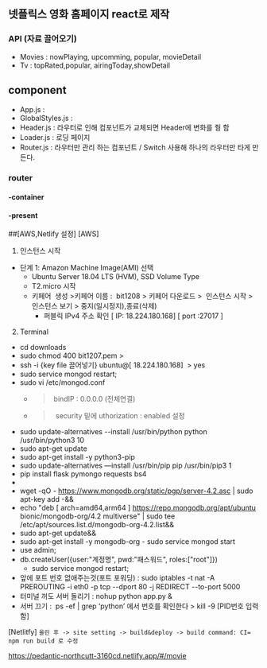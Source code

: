 ## 넷플릭스 영화 홈페이지 react로 제작

### API (자료 끌어오기)
 - Movies : nowPlaying, upcomming, popular, movieDetail
 - Tv : topRated,popular, airingToday,showDetail
## component
 - App.js : 
 - GlobalStyles.js :
 - Header.js : 라우터로 인해 컴포넌트가 교체되면 Header에 변화를 줭 함
 - Loader.js : 로딩 페이지
 - Router.js : 라우터만 관리 하는 컴포넌트 / Switch 사용해 하나의 라우터만 타게 만든다.
### router
#### -container
#### -present





##[AWS,Netlify 설정]
[AWS]

1. 인스턴스 시작
- 단계 1: Amazon Machine Image(AMI) 선택
	- Ubuntu Server 18.04 LTS (HVM), SSD Volume Type 
	- T2.micro 시작
	- 키페어  생성 >키페어 이름 :  bit1208 > 키페어 다운로드 >  인스턴스 시작 > 인스턴스 보기 > 중지(일시정지),종료(삭제)
		- 퍼블릭 IPv4 주소 확인 [ IP: 18.224.180.168] [ port :27017 ] 
		  

2. Terminal
- cd downloads 
- sudo chmod 400 bit1207.pem > 
- ssh -i {key file 끌어넣기} ubuntu@[ 18.224.180.168]  > yes
- sudo service mongod restart;
- sudo vi /etc/mongod.conf
	- >  bindIP : 0.0.0.0 (전체연결)
	- >  security 밑에 uthorization : enabled 설정
- sudo update-alternatives --install /usr/bin/python python /usr/bin/python3 10
- sudo apt-get update
- sudo apt-get install -y python3-pip
- sudo update-alternatives —install /usr/bin/pip pip /usr/bin/pip3 1
- pip install flask pymongo requests bs4
- 
- wget -qO - https://www.mongodb.org/static/pgp/server-4.2.asc | sudo apt-key add -&&
- echo "deb [ arch=amd64,arm64 ] https://repo.mongodb.org/apt/ubuntu bionic/mongodb-org/4.2 multiverse" | sudo tee /etc/apt/sources.list.d/mongodb-org-4.2.list&&
- sudo apt-get update&&
- sudo apt-get install -y mongodb-org
		- sudo service mongod start
- use admin;
- db.createUser({user:"계정명", pwd:"패스워드", roles:["root"]})
	- sudo service mongod restart;
- 앞에 포트 번호 없애주는것(포트 포워딩) : sudo iptables -t nat -A PREROUTING -i eth0 -p tcp --dport 80 -j REDIRECT --to-port 5000
- 터미널 꺼도 서버 돌리기 : nohup python app.py &
- 서버 끄기 :  ps -ef | grep ‘python’ 에서 번호를 확인한다 > kill -9 [PID번호 입력함]
    



[Netlitfy]
`올린 후 -> site setting -> build&deploy -> build command: CI= npm run build 로 수정`


https://pedantic-northcutt-3160cd.netlify.app/#/movie
